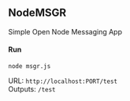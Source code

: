 ## NodeMSGR

Simple Open Node Messaging App

#### Run

    node msgr.js

URL:    `http://localhost:PORT/test`    
Outputs: `/test`
